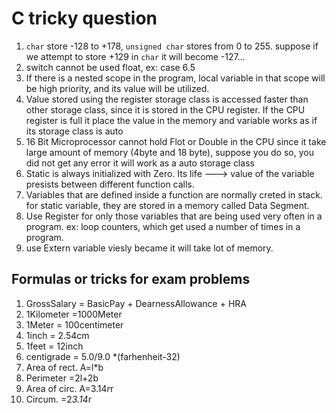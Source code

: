 # C tricky question
1. `char` store -128 to +178, `unsigned char` stores from 0 to 255. suppose if we attempt to store +129 in `char` it will become -127...
2. switch cannot be used float, ex: case 6.5
3. If there is a nested scope in the program, local variable in that scope will be high priority, and its value will be utilized.
4. Value stored using the register storage class is accessed faster than other storage class, since it is stored in the CPU register. If the CPU register is full it place the value in the memory and variable works as if its storage class is auto
6. 16 Bit Microprocessor cannot hold Flot or Double in the CPU since it take large amount of memory (4byte and 18 byte), suppose you do so, you did not get any error it will work as a auto storage class
7. Static is always initialized with Zero. Its life ---> value of the variable presists between different function calls.
8. Variables that are defined inside a function are normally creted in stack. for static variable, they are stored in a memory called Data Segment.
9. Use Register for only those variables that are being used very often in a program. ex: loop counters, which get used a number of times in a program.
10. use Extern variable viesly became it will take lot of memory.


## Formulas or tricks for exam problems

1. GrossSalary = BasicPay + DearnessAllowance + HRA
2. 1Kilometer =1000Meter
3. 1Meter = 100centimeter
4. 1inch = 2.54cm
5. 1feet =  12inch
6. centigrade = 5.0/9.0 *(farhenheit-32)
7. Area of rect. A=l*b
8. Perimeter =2l+2b
9. Area of circ. A=3.14*r*r
10. Circum. =2*3.14*r